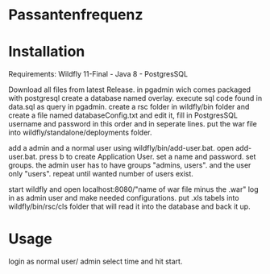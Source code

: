 # Passantenfrequenz

# Installation

Requirements:
Wildfly 11-Final -
Java 8 -
PostgresSQL

Download all files from latest Release.
in pgadmin wich comes packaged with postgresql create a database named overlay.
execute sql code found in data.sql as query in pgadmin.
create a rsc folder in wildfly/bin folder and create a file named databaseConfig.txt and edit it, fill in PostgresSQL username and password in this order and in seperate lines.
put the war file into wildfly/standalone/deployments folder.

add a admin and a normal user using wildfly/bin/add-user.bat.
open add-user.bat.
press b to create Application User.
set a name and password.
set groups.
the admin user has to have groups "admins, users".
and the user only "users".
repeat until wanted number of users exist.

start wildfly and open localhost:8080/"name of war file minus the .war" log in as admin user and make needed configurations.
put .xls tabels into wildfly/bin/rsc/cls folder that will read it into the database and back it up.

# Usage 
login as normal user/ admin select time and hit start.

